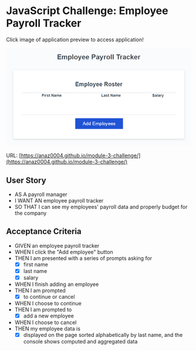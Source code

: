 # JavaScript Challenge: Employee Payroll Tracker

Click image of application preview to access application!

[![Application preview](./docs/assets/images/application-preview.png)](https://anaz0004.github.io/module-3-challenge/)

URL: [https://anaz0004.github.io/module-3-challenge/](https://anaz0004.github.io/module-3-challenge/)
## User Story

* AS A payroll manager
* I WANT AN employee payroll tracker
* SO THAT I can see my employees' payroll data and properly budget for the company

## Acceptance Criteria

* GIVEN an employee payroll tracker
* WHEN I click the "Add employee" button
* THEN I am presented with a series of prompts asking for 
    - [x] first name
    - [x] last name
    - [x] salary
* WHEN I finish adding an employee
* THEN I am prompted 
    - [x] to continue or cancel
* WHEN I choose to continue
* THEN I am prompted to 
    - [x] add a new employee
* WHEN I choose to cancel
* THEN my employee data is 
    - [x] displayed on the page sorted alphabetically by last name, and the console shows computed and aggregated data
